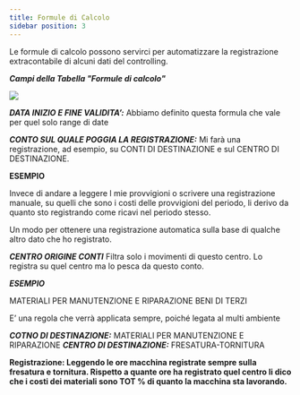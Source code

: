```yaml
---
title: Formule di Calcolo
sidebar position: 3
--- 
```


Le formule di calcolo possono servirci per automatizzare la registrazione extracontabile di alcuni dati del controlling. 

***Campi della Tabella "Formule di calcolo"***


![](/img/it-it/controlling/calculation.png)

***DATA INIZIO E FINE VALIDITA’:*** Abbiamo definito questa formula che vale per quel solo range di date 

***CONTO SUL QUALE POGGIA LA REGISTRAZIONE:*** Mi farà una registrazione, ad esempio, su CONTI DI DESTINAZIONE e sul CENTRO DI DESTINAZIONE. 

**ESEMPIO**

Invece di andare a leggere l mie provvigioni o scrivere una registrazione manuale, su quelli che sono i costi delle provvigioni del periodo, li derivo da quanto sto registrando come ricavi nel periodo stesso. 

Un modo per ottenere una registrazione automatica sulla base di qualche altro dato che ho registrato. 


***CENTRO ORIGINE CONTI*** Filtra solo i movimenti di questo centro. Lo registra su quel centro ma lo pesca da questo conto.

***ESEMPIO***

MATERIALI PER MANUTENZIONE E RIPARAZIONE BENI DI TERZI


E’ una regola che verrà applicata sempre, poiché legata al multi ambiente

***COTNO DI DESTINAZIONE:*** MATERIALI PER MANUTENZIONE E RIPARAZIONE 
***CENTRO DI DESTINAZIONE:*** FRESATURA-TORNITURA

**Registrazione: Leggendo le ore macchina registrate sempre sulla fresatura e tornitura. Rispetto a quante ore ha registrato quel centro li dico che i costi dei materiali sono TOT % di quanto la macchina sta lavorando.** 
